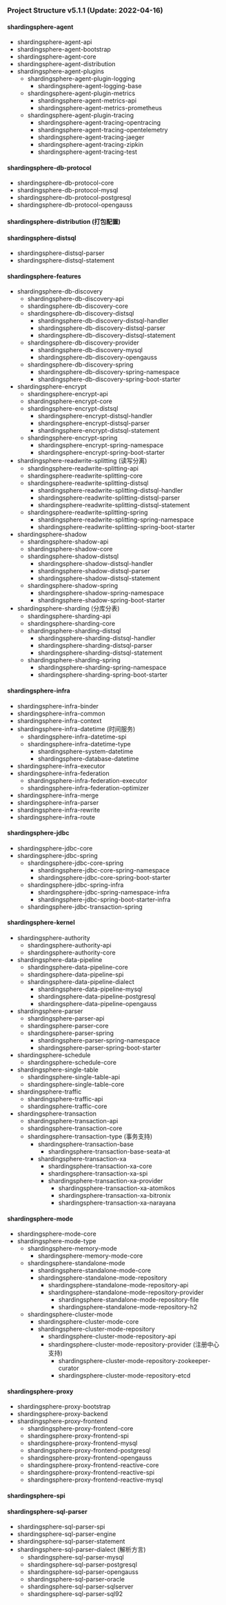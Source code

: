 
### Project Structure v5.1.1 (Update: 2022-04-16)

#### shardingsphere-agent

- shardingsphere-agent-api
- shardingsphere-agent-bootstrap
- shardingsphere-agent-core
- shardingsphere-agent-distribution
- shardingsphere-agent-plugins
  - shardingsphere-agent-plugin-logging
    - shardingsphere-agent-logging-base
  - shardingsphere-agent-plugin-metrics
    - shardingsphere-agent-metrics-api
    - shardingsphere-agent-metrics-prometheus
  - shardingsphere-agent-plugin-tracing
    - shardingsphere-agent-tracing-opentracing
    - shardingsphere-agent-tracing-opentelemetry
    - shardingsphere-agent-tracing-jaeger
    - shardingsphere-agent-tracing-zipkin
    - shardingsphere-agent-tracing-test

#### shardingsphere-db-protocol

- shardingsphere-db-protocol-core
- shardingsphere-db-protocol-mysql
- shardingsphere-db-protocol-postgresql
- shardingsphere-db-protocol-opengauss

#### shardingsphere-distribution (打包配置)

#### shardingsphere-distsql

- shardingsphere-distsql-parser
- shardingsphere-distsql-statement

#### shardingsphere-features

- shardingsphere-db-discovery
  - shardingsphere-db-discovery-api
  - shardingsphere-db-discovery-core
  - shardingsphere-db-discovery-distsql
    - shardingsphere-db-discovery-distsql-handler
    - shardingsphere-db-discovery-distsql-parser
    - shardingsphere-db-discovery-distsql-statement
  - shardingsphere-db-discovery-provider
    - shardingsphere-db-discovery-mysql
    - shardingsphere-db-discovery-opengauss
  - shardingsphere-db-discovery-spring
    - shardingsphere-db-discovery-spring-namespace
    - shardingsphere-db-discovery-spring-boot-starter
- shardingsphere-encrypt
  - shardingsphere-encrypt-api
  - shardingsphere-encrypt-core
  - shardingsphere-encrypt-distsql
    - shardingsphere-encrypt-distsql-handler
    - shardingsphere-encrypt-distsql-parser
    - shardingsphere-encrypt-distsql-statement
  - shardingsphere-encrypt-spring
    - shardingsphere-encrypt-spring-namespace
    - shardingsphere-encrypt-spring-boot-starter
- shardingsphere-readwrite-splitting (读写分离)
  - shardingsphere-readwrite-splitting-api
  - shardingsphere-readwrite-splitting-core
  - shardingsphere-readwrite-splitting-distsql
    - shardingsphere-readwrite-splitting-distsql-handler
    - shardingsphere-readwrite-splitting-distsql-parser
    - shardingsphere-readwrite-splitting-distsql-statement
  - shardingsphere-readwrite-splitting-spring
    - shardingsphere-readwrite-splitting-spring-namespace
    - shardingsphere-readwrite-splitting-spring-boot-starter
- shardingsphere-shadow
  - shardingsphere-shadow-api
  - shardingsphere-shadow-core
  - shardingsphere-shadow-distsql
    - shardingsphere-shadow-distsql-handler
    - shardingsphere-shadow-distsql-parser
    - shardingsphere-shadow-distsql-statement
  - shardingsphere-shadow-spring
    - shardingsphere-shadow-spring-namespace
    - shardingsphere-shadow-spring-boot-starter
- shardingsphere-sharding (分库分表)
  - shardingsphere-sharding-api
  - shardingsphere-sharding-core
  - shardingsphere-sharding-distsql
    - shardingsphere-sharding-distsql-handler
    - shardingsphere-sharding-distsql-parser
    - shardingsphere-sharding-distsql-statement
  - shardingsphere-sharding-spring
    - shardingsphere-sharding-spring-namespace
    - shardingsphere-sharding-spring-boot-starter

#### shardingsphere-infra

- shardingsphere-infra-binder
- shardingsphere-infra-common
- shardingsphere-infra-context
- shardingsphere-infra-datetime (时间服务)
  - shardingsphere-infra-datetime-spi
  - shardingsphere-infra-datetime-type
    - shardingsphere-system-datetime
    - shardingsphere-database-datetime
- shardingsphere-infra-executor
- shardingsphere-infra-federation
  - shardingsphere-infra-federation-executor
  - shardingsphere-infra-federation-optimizer
- shardingsphere-infra-merge
- shardingsphere-infra-parser
- shardingsphere-infra-rewrite
- shardingsphere-infra-route

#### shardingsphere-jdbc

- shardingsphere-jdbc-core
- shardingsphere-jdbc-spring
  - shardingsphere-jdbc-core-spring
    - shardingsphere-jdbc-core-spring-namespace
    - shardingsphere-jdbc-core-spring-boot-starter
  - shardingsphere-jdbc-spring-infra
    - shardingsphere-jdbc-spring-namespace-infra
    - shardingsphere-jdbc-spring-boot-starter-infra
  - shardingsphere-jdbc-transaction-spring

#### shardingsphere-kernel

- shardingsphere-authority
  - shardingsphere-authority-api
  - shardingsphere-authority-core
- shardingsphere-data-pipeline
  - shardingsphere-data-pipeline-core
  - shardingsphere-data-pipeline-spi
  - shardingsphere-data-pipeline-dialect
    - shardingsphere-data-pipeline-mysql
    - shardingsphere-data-pipeline-postgresql
    - shardingsphere-data-pipeline-opengauss
- shardingsphere-parser
  - shardingsphere-parser-api
  - shardingsphere-parser-core
  - shardingsphere-parser-spring
    - shardingsphere-parser-spring-namespace
    - shardingsphere-parser-spring-boot-starter
- shardingsphere-schedule
  - shardingsphere-schedule-core
- shardingsphere-single-table
  - shardingsphere-single-table-api
  - shardingsphere-single-table-core
- shardingsphere-traffic
  - shardingsphere-traffic-api
  - shardingsphere-traffic-core
- shardingsphere-transaction
  - shardingsphere-transaction-api
  - shardingsphere-transaction-core
  - shardingsphere-transaction-type (事务支持)
    - shardingsphere-transaction-base
      - shardingsphere-transaction-base-seata-at
    - shardingsphere-transaction-xa
      - shardingsphere-transaction-xa-core
      - shardingsphere-transaction-xa-spi
      - shardingsphere-transaction-xa-provider
        - shardingsphere-transaction-xa-atomikos
        - shardingsphere-transaction-xa-bitronix
        - shardingsphere-transaction-xa-narayana

#### shardingsphere-mode

- shardingsphere-mode-core
- shardingsphere-mode-type
  - shardingsphere-memory-mode
    - shardingsphere-memory-mode-core
  - shardingsphere-standalone-mode
    - shardingsphere-standalone-mode-core
    - shardingsphere-standalone-mode-repository
      - shardingsphere-standalone-mode-repository-api
      - shardingsphere-standalone-mode-repository-provider
        - shardingsphere-standalone-mode-repository-file
        - shardingsphere-standalone-mode-repository-h2
  - shardingsphere-cluster-mode
    - shardingsphere-cluster-mode-core
    - shardingsphere-cluster-mode-repository
      - shardingsphere-cluster-mode-repository-api
      - shardingsphere-cluster-mode-repository-provider (注册中心支持)
        - shardingsphere-cluster-mode-repository-zookeeper-curator
        - shardingsphere-cluster-mode-repository-etcd

#### shardingsphere-proxy

- shardingsphere-proxy-bootstrap
- shardingsphere-proxy-backend
- shardingsphere-proxy-frontend
  - shardingsphere-proxy-frontend-core
  - shardingsphere-proxy-frontend-spi
  - shardingsphere-proxy-frontend-mysql
  - shardingsphere-proxy-frontend-postgresql
  - shardingsphere-proxy-frontend-opengauss
  - shardingsphere-proxy-frontend-reactive-core
  - shardingsphere-proxy-frontend-reactive-spi
  - shardingsphere-proxy-frontend-reactive-mysql

#### shardingsphere-spi

#### shardingsphere-sql-parser
- shardingsphere-sql-parser-spi
- shardingsphere-sql-parser-engine
- shardingsphere-sql-parser-statement
- shardingsphere-sql-parser-dialect (解析方言)
  - shardingsphere-sql-parser-mysql
  - shardingsphere-sql-parser-postgresql
  - shardingsphere-sql-parser-opengauss
  - shardingsphere-sql-parser-oracle
  - shardingsphere-sql-parser-sqlserver
  - shardingsphere-sql-parser-sql92
